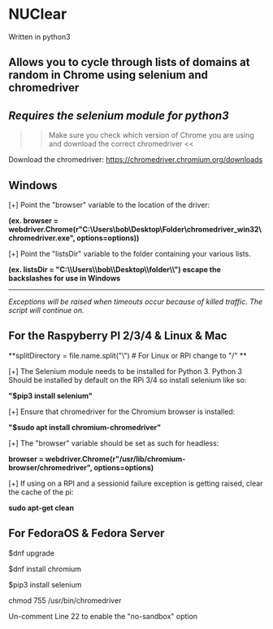# NUClear

Written in python3

Allows you to cycle through lists of domains at random in Chrome using selenium and chromedriver
---------------------------------------------------------------------------------------------------------------------------

***Requires the selenium module for python3***
---------------------------------------------------------------------------------------------------------------------------



>> Make sure you check which version of Chrome you are using and download the correct chromedriver <<

Download the chromedriver: https://chromedriver.chromium.org/downloads


Windows
---------------------------------------------------------------------------------------------------------------------------

[+] Point the "browser" variable to the location of the driver:


**(ex. browser = webdriver.Chrome(r"C:\Users\bob\Desktop\Folder\chromedriver_win32\chromedriver.exe", options=options))**




[+] Point the "listsDir" variable to the folder containing your various lists.


**(ex. listsDir = "C:\\\Users\\\bob\\\Desktop\\\folder\\\\") escape the backslashes for use in Windows**

---------------------------------------------------------------------------------------------------------------------------

_Exceptions will be raised when timeouts occur because of killed traffic. The script will continue on._




For the Raspyberry PI 2/3/4 & Linux & Mac
---------------------------------------------------------------------------------------------------------------------------

**splitDirectory = file.name.split("\\") # For Linux or RPi change to "/" **


[+] The Selenium module needs to be installed for Python 3. Python 3 Should be installed by default on the RPi 3/4 so install selenium like so:

**"$pip3 install selenium"**



[+] Ensure that chromedriver for the Chromium browser is installed:

**"$sudo apt install chromium-chromedriver"**



[+] The "browser" variable should be set as such for headless:


**browser = webdriver.Chrome(r"/usr/lib/chromium-browser/chromedriver", options=options)**


[+] If using on a RPI and a sessionid failure exception is getting raised, clear the cache of the pi:

**sudo apt-get clean**


For FedoraOS & Fedora Server
---------------------------------------------------------------------------------------------------------------------------

$dnf upgrade

$dnf install chromium

$pip3 install selenium

chmod 755 /usr/bin/chromedriver

Un-comment Line 22 to enable the "no-sandbox" option 

